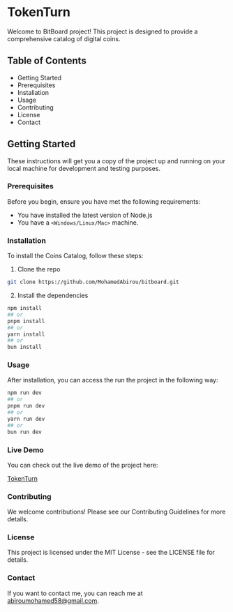 # TokenTurn

Welcome to BitBoard project! This project is designed to provide a comprehensive catalog of digital coins. 

## Table of Contents

- Getting Started
- Prerequisites
- Installation
- Usage
- Contributing
- License
- Contact


## Getting Started

These instructions will get you a copy of the project up and running on your local machine for development and testing purposes.

### Prerequisites
Before you begin, ensure you have met the following requirements:

- You have installed the latest version of Node.js
- You have a `<Windows/Linux/Mac>` machine.

### Installation

To install the Coins Catalog, follow these steps:

1. Clone the repo
```bash
git clone https://github.com/MohamedAbirou/bitboard.git
```

2. Install the dependencies
```bash
npm install
## or
pnpm install
## or
yarn install
## or
bun install
```

### Usage

After installation, you can access the run the project in the following way:

```bash
npm run dev
## or
pnpm run dev
## or
yarn run dev
## or
bun run dev
```

### Live Demo

You can check out the live demo of the project here:

[TokenTurn](https://bitboard-liam-piro.vercel.app/)

### Contributing

We welcome contributions! Please see our Contributing Guidelines for more details.

### License

This project is licensed under the MIT License - see the LICENSE file for details.

### Contact

If you want to contact me, you can reach me at <abiroumohamed58@gmail.com>.
